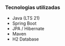 ### Tecnologias utilizadas
  - Java (LTS 21)
  - Spring Boot
  - JPA / Hibernate
  - Maven
  - H2 Database
